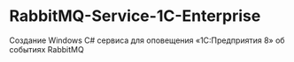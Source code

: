 # RabbitMQ-Service-1C-Enterprise
Создание Windows C# сервиса для оповещения «1С:Предприятия 8» об событиях RabbitMQ
